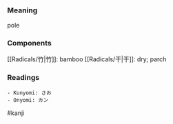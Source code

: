 ### Meaning

pole

### Components

[[Radicals/竹|竹]]: bamboo [[Radicals/干|干]]: dry; parch

### Readings

```
- Kunyomi: さお
- Onyomi: カン
```

#kanji